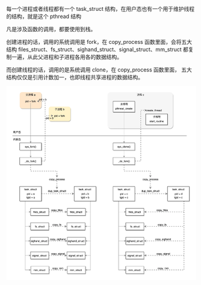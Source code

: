 

每一个进程或者线程都有一个 task_struct 结构，在用户态也有一个用于维护线程的结构，就是这个 pthread 结构

凡是涉及函数的调用，都要使用到栈。

创建进程的话，调用的系统调用是 fork，在 copy_process 函数里面，会将五大结构 files_struct、fs_struct、sighand_struct、signal_struct、mm_struct 都复制一遍，从此父进程和子进程各用各的数据结构。

而创建线程的话，调用的是系统调用 clone，在 copy_process 函数里面， 五大结构仅仅是引用计数加一，也即线程共享进程的数据结构。

![img.png](img.png)